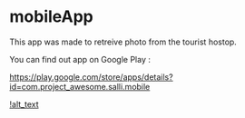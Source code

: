 # mobileApp

This app was made to retreive photo from the tourist hostop. 

You can find out app on Google Play :

https://play.google.com/store/apps/details?id=com.project_awesome.salli.mobile

[!alt_text](https://github.com/AlexandraDamaschin/mobileApp/blob/master/Ionic.PNG)

